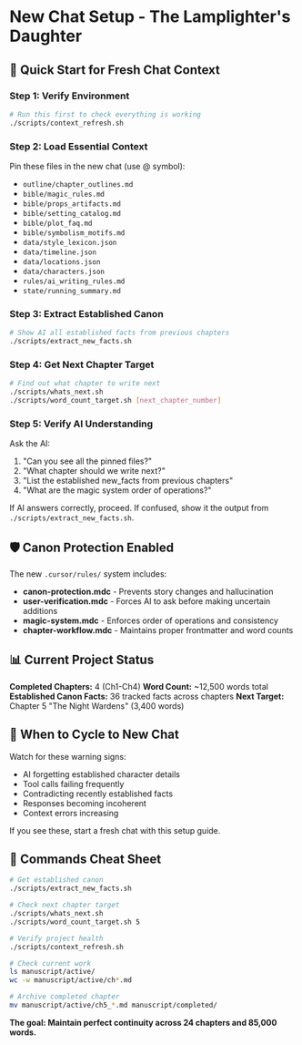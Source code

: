 # New Chat Setup - The Lamplighter's Daughter

## 🚀 Quick Start for Fresh Chat Context

### **Step 1: Verify Environment**
```bash
# Run this first to check everything is working
./scripts/context_refresh.sh
```

### **Step 2: Load Essential Context**
Pin these files in the new chat (use @ symbol):
- `outline/chapter_outlines.md`
- `bible/magic_rules.md`  
- `bible/props_artifacts.md`
- `bible/setting_catalog.md`
- `bible/plot_faq.md`
- `bible/symbolism_motifs.md`
- `data/style_lexicon.json`
- `data/timeline.json`
- `data/locations.json`
- `data/characters.json`
- `rules/ai_writing_rules.md`
- `state/running_summary.md`

### **Step 3: Extract Established Canon**
```bash
# Show AI all established facts from previous chapters
./scripts/extract_new_facts.sh
```

### **Step 4: Get Next Chapter Target**
```bash
# Find out what chapter to write next
./scripts/whats_next.sh
./scripts/word_count_target.sh [next_chapter_number]
```

### **Step 5: Verify AI Understanding**
Ask the AI:
1. "Can you see all the pinned files?"
2. "What chapter should we write next?"
3. "List the established new_facts from previous chapters"
4. "What are the magic system order of operations?"

If AI answers correctly, proceed. If confused, show it the output from `./scripts/extract_new_facts.sh`.

## 🛡️ Canon Protection Enabled

The new `.cursor/rules/` system includes:
- **canon-protection.mdc** - Prevents story changes and hallucination
- **user-verification.mdc** - Forces AI to ask before making uncertain additions
- **magic-system.mdc** - Enforces order of operations and consistency
- **chapter-workflow.mdc** - Maintains proper frontmatter and word counts

## 📊 Current Project Status

**Completed Chapters:** 4 (Ch1-Ch4)
**Word Count:** ~12,500 words total
**Established Canon Facts:** 36 tracked facts across chapters
**Next Target:** Chapter 5 "The Night Wardens" (3,400 words)

## 🔄 When to Cycle to New Chat

Watch for these warning signs:
- AI forgetting established character details
- Tool calls failing frequently  
- Contradicting recently established facts
- Responses becoming incoherent
- Context errors increasing

If you see these, start a fresh chat with this setup guide.

## 📝 Commands Cheat Sheet

```bash
# Get established canon
./scripts/extract_new_facts.sh

# Check next chapter target  
./scripts/whats_next.sh
./scripts/word_count_target.sh 5

# Verify project health
./scripts/context_refresh.sh

# Check current work
ls manuscript/active/
wc -w manuscript/active/ch*.md

# Archive completed chapter
mv manuscript/active/ch5_*.md manuscript/completed/
```

**The goal: Maintain perfect continuity across 24 chapters and 85,000 words.**
